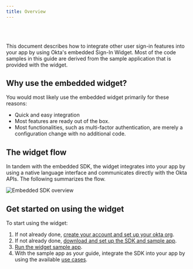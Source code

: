 ```yaml
---
title: Overview
---
```


<ApiLifecycle access="ie" /><br>
<ApiLifecycle access="Limited GA" /><br>

<div class="oie-embedded-sdk">

This document describes how to integrate other user sign-in features into your app by using Okta's embedded Sign-In Widget. Most of the code samples in this guide are derived from the sample application that is provided with the widget.

## Why use the embedded widget?

You would most likely use the embedded widget primarily for these reasons:

* Quick and easy integration
* Most features are ready out of the box.
* Most functionalities, such as multi-factor authentication, are merely a configuration change with no additional code.

## The widget flow

In tandem with the embedded SDK, the widget integrates into your app by using a native language interface and communicates directly with the Okta APIs. The following summarizes the flow.

<div class="common-image-format">

![Embedded SDK overview](/img/oie-embedded-sdk/embedded-widget-overview.png
 "Embedded SDK overview")

</div>

## Get started on using the widget

To start using the widget:

1. If not already done, [create your account and set up your okta org](/docs/guides/oie-embedded-common-org-setup/aspnet/main/).
1. If not already done, [download and set up the SDK and sample app](/docs/guides/oie-embedded-common-download-setup-app/aspnet/main/).
1. [Run the widget sample app](/docs/guides/oie-embedded-widget-run-sample/aspnet/main/).
1. With the sample app as your guide, integrate the SDK into your app by using the available
   [use cases](/docs/guides/oie-embedded-widget-use-cases/aspnet/oie-embedded-widget-use-case-overview/).

</div>
